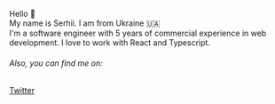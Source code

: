 Hello 👋 <br/>
My name is Serhii. I am from Ukraine 🇺🇦<br/>
I'm a software engineer with 5 years of commercial experience in web development. I love to work with React and Typescript.<br/>
###### Also, you can find me on: <br/>

[Twitter](https://twitter.com/serhiiperesunko)
<!--
**serhiiperesunko/serhiiperesunko** is a ✨ _special_ ✨ repository because its `README.md` (this file) appears on your GitHub profile.

Here are some ideas to get you started:

- 🔭 I’m currently working on ...
- 🌱 I’m currently learning ...
- 👯 I’m looking to collaborate on ...
- 🤔 I’m looking for help with ...
- 💬 Ask me about ...
- 📫 How to reach me: ...
- 😄 Pronouns: ...
- ⚡ Fun fact: ...
-->
